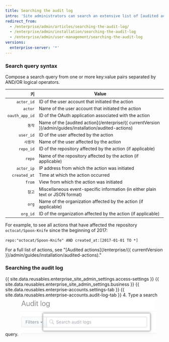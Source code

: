 ```yaml
---
title: Searching the audit log
intro: 'Site administrators can search an extensive list of [audited actions](/enterprise/{{ currentVersion }}/admin/guides/installation/audited-actions) on {{ site.data.variables.product.product_location_enterprise }}.'
redirect_from:
  - /enterprise/admin/articles/searching-the-audit-log/
  - /enterprise/admin/installation/searching-the-audit-log
  - /enterprise/admin/user-management/searching-the-audit-log
versions:
  enterprise-server: '*'
---
```


### Search query syntax

Compose a search query from one or more key:value pairs separated by AND/OR logical operators.

|              키 | Value                                                                                                  |
| --------------:| ------------------------------------------------------------------------------------------------------ |
|     `actor_id` | ID of the user account that initiated the action                                                       |
|        `actor` | Name of the user account that initiated the action                                                     |
| `oauth_app_id` | ID of the OAuth application associated with the action                                                 |
|           `동작` | Name of the [audited action](/enterprise/{{ currentVersion }}/admin/guides/installation/audited-actions) |
|      `user_id` | ID of the user affected by the action                                                                  |
|          `사용자` | Name of the user affected by the action                                                                |
|      `repo_id` | ID of the repository affected by the action (if applicable)                                            |
|         `repo` | Name of the repository affected by the action (if applicable)                                          |
|     `actor_ip` | IP address from which the action was initiated                                                         |
|   `created_at` | Time at which the action occurred                                                                      |
|         `from` | View from which the action was initiated                                                               |
|           `참고` | Miscellaneous event-specific information (in either plain text or JSON format)                         |
|          `org` | Name of the organization affected by the action (if applicable)                                        |
|       `org_id` | ID of the organization affected by the action (if applicable)                                          |

For example, to see all actions that have affected the repository `octocat/Spoon-Knife` since the beginning of 2017:

  `repo:"octocat/Spoon-Knife" AND created_at:[2017-01-01 TO *]`

For a full list of actions, see "[Audited actions](/enterprise/{{ currentVersion }}/admin/guides/installation/audited-actions)."

### Searching the audit log

{{ site.data.reusables.enterprise_site_admin_settings.access-settings }}
{{ site.data.reusables.enterprise_site_admin_settings.business }}
{{ site.data.reusables.enterprise-accounts.settings-tab }}
{{ site.data.reusables.enterprise-accounts.audit-log-tab }}
4. Type a search query. ![Search query](/assets/images/enterprise/site-admin-settings/search-query.png)
